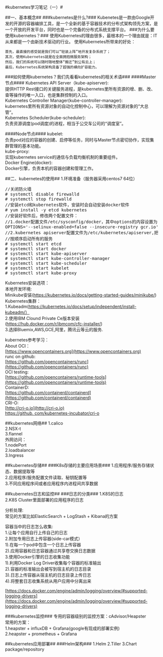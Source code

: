 #kubernetes学习笔记（一）#

##一、基本概念##
###kubernetes是什么?###
Kubenetes是一款由Google开发的开源的容器编排工具，是一个全新的基于容器技术的分布式架构领先方案，是一个开放的开发平台，同时也是一个完备的分布式系统支撑平台。
###为什么要使用kubernetes？###
使用Kubernetes的理由很多，最根本的一个理由就是：IT从来都是一个由新技术驱动的行业。
使用Kubernetes所带来的好处：

    首先，最直接的感受就是我们可以“轻装上阵”地开发复杂系统了；
    其次，使用Kubernetes就是在全面拥抱微服务架构；
    然后，我们的系统可以随时随地整体“搬迁”到公有云上；
    最后，Kubernetes系统架构具备了超强的横向扩容能力。
###如何使用kubernetes？我们先看看kubernetes的相关术语###
####Master节点####
Kubernetes API Server（kube-apiserver):<br/>
提供HTTP Rest接口的关键服务进程，是kubernetes里所有资源的增、删、改、查等操作的唯一入口，也是集群控制的入口。<br/>
Kubernetes Controller Manager(kube-controller-manager):<br/>
kubernetes里所有资源对象的自动化控制中心，可以理解为资源对象的“大总管”。<br/>
Kubernetes Scheduler(kube-scheduler):<br/>
负责资源调度(pod调度)的进程，相当于公交车公司的“调度室”。

####Node节点####
kubelet:<br/>
负责pod对应的容器的创建、启停等任务，同时与Master节点密切协作，实现集群管理的基本功能。<br/>
kube-proxy:<br/>
实现kubernetes service的通信与负载均衡机制的重要组件。<br/>
Docker Engine(docker):<br/>
Docker引擎，负责本机的容器创建和管理工作。

##二、kubernetes的使用##
1.环境准备（服务器采用centos7 64位）
<pre>
//关闭防火墙
# systemctl disable firewalld
# systemctl stop firewalld
//安装etcd和kubernetes软件，安装时会自动安装docker软件
# yum install -y etcd kubernetes
//安装好软件后，修改两个配置文件：
//1.docker配置文件/etc/sysconfig/docker，其中options的内容设置为：
OPTIONS='--selinux-enabled=false --insecure-registry gcr.io'
//2.kubernetes apiserver配置文件为/etc/kubernetes/apiserver,把--admission_control参数中的ServiceAccount删除。
//按顺序启动所有的服务
# systemctl start etcd
# systemctl start docker
# systemctl start kube-apiserver
# systemctl start kube-controller-manager
# systemctl start kube-scheduler
# systemctl start kubelet
# systemctl start kube-proxy
</pre>

Kubernetes安装选项：<br/>
本地开发环境:<br/>
Minikube安装(https://kubernetes.io/docs/getting-started-guides/minikube/)<br/>
Kubernetes集群：<br/>
1.Kubeadm(https://kubernetes.io/docs/setup/independent/install-kubeadm/）<br/>
2.使用IBM Clound Private Ce版本安装(https://hub.docker.com/r/ibmcom/cfc-installer/)<br/>
3.选择Bluemix,AWS,GCE,阿里，腾讯云等云的服务.<br/>

kubernetes参考学习：<br/>
About OCI：<br/>
[https://www.opencontainers.org](https://www.opencontainers.org)<br/>
runc on github:<br/>
[https://github.com/opencontainers/runc](https://github.com/opencontainers/runc)<br/>
OCI testing:<br/>
[https://github.com/opencontainers/runtime-tools](https://github.com/opencontainers/runtime-tools)<br/>
ContainerD:<br/>
[https://github.com/containerd/containerd](https://github.com/containerd/containerd)<br/>
CRI-O:<br/>
[http://cri-o.io](http://cri-o.io)<br/>
[https://github. com/kubernetes-incubator/cri-o](https://github.com/kubernetes-incubator/cri-o)

##kubernetes网络##
1.calico<br/>
2.NSX-t<br/>
3.flannel<br/>
外网访问：<br/>
1.nodePort<br/>
2.loadbalancer<br/>
3.Ingress

##kubernetes存储##
###K8s存储的主要应用场景###
1.应用程序/服务存储状态、数据提取等<br/>
2.应用程序/服务配置文件读取、秘钥配置等<br/>
3.不同应用程序间或者应用程序内进程间共享数据<br/>

##kubernetes日志和监控##
###日志的分类###
1.K8S的日志<br/>
2.K8S Cluster里面部署的应用程序的日志<br/>

分析处理:<br/>
常见的方案比如ElasticSearch + LogStash + Kibana的方案

容器当中的日志怎么收集:<br/>
1.让每个应用自行上传自己的日志<br/>
2.附加专用日志上传容器(side-car模式）<br/>
  1).在每一个pod中包含一个日志上传容器<br/>
  2).应用容器和日志容器通过共享卷交换日志数据<br/>
3.使用Docker引擎的日志收集功能<br/>
  1).利用Docker Log Driver收集每个容器的标准输出<br/>
  2).容器的标准输出会被写到宿主机的日志目录<br/>
  3).日志上传容器从宿主机的日志目录上传日志<br/>
  4).将整套日志收集系统从用户应用中分离出来<br/>

[https://docs.docker.com/engine/admin/logging/overview/#supported-logging-drivers](https://docs.docker.com/engine/admin/logging/overview/#supported-logging-drivers)

###kubernetes监控###
专用的容器级别的监控方案：cAdvisor/Heapster<br/>
常用的方案：<br/>
1.heapster + influxDB + Grafana(google有现成的部署实例)<br/>
2.heapster + prometheus + Grafana<br/>


##kubernetes应用部署##
###Helm架构###
1.Helm
2.Tiller
3.Chart package/repository